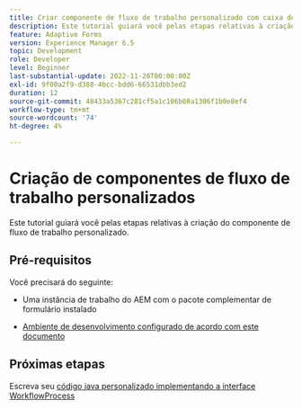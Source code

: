 ```yaml
---
title: Criar componente de fluxo de trabalho personalizado com caixa de diálogo
description: Este tutorial guiará você pelas etapas relativas à criação do componente de fluxo de trabalho personalizado.
feature: Adaptive Forms
version: Experience Manager 6.5
topic: Development
role: Developer
level: Beginner
last-substantial-update: 2022-11-28T00:00:00Z
exl-id: 9f00a2f9-d388-4bcc-bdd6-66531dbb3ed2
duration: 12
source-git-commit: 48433a5367c281cf5a1c106b08a1306f1b0e8ef4
workflow-type: tm+mt
source-wordcount: '74'
ht-degree: 4%

---
```


# Criação de componentes de fluxo de trabalho personalizados

Este tutorial guiará você pelas etapas relativas à criação do componente de fluxo de trabalho personalizado.

## Pré-requisitos

Você precisará do seguinte:

* Uma instância de trabalho do AEM com o pacote complementar de formulário instalado

* [Ambiente de desenvolvimento configurado de acordo com este documento](https://experienceleague.adobe.com/docs/experience-manager-learn/forms/creating-your-first-osgi-bundle/create-your-first-osgi-bundle.html?lang=pt-BR)

## Próximas etapas

Escreva seu [código java personalizado implementando a interface WorkflowProcess](./custom-process-step-aem-workflow.md)
